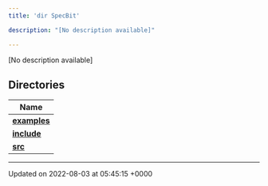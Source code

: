 ```yaml
---
title: 'dir SpecBit'

description: "[No description available]"

---
```







[No description available]

## Directories

| Name           |
| -------------- |
| **[examples](/documentation/code/colliderbit/files/dir_cc061c10d97e137342b37156734d49fa/#dir-examples)**  |
| **[include](/documentation/code/colliderbit/files/dir_3e780b8b8b0b785a128ffd7efbd03579/#dir-include)**  |
| **[src](/documentation/code/colliderbit/files/dir_5a8186266a909d0ed6ad73c54fa9897d/#dir-src)**  |






-------------------------------

Updated on 2022-08-03 at 05:45:15 +0000
